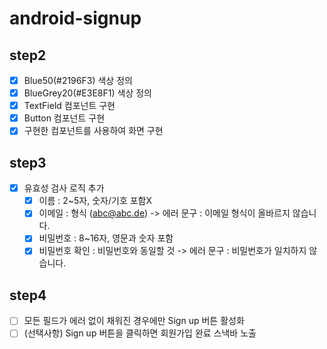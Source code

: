 # android-signup

## step2
- [x] Blue50(#2196F3) 색상 정의
- [x] BlueGrey20(#E3E8F1) 색상 정의
- [x] TextField 컴포넌트 구현
- [x] Button 컴포넌트 구현
- [x] 구현한 컴포넌트를 사용하여 화면 구현

## step3
- [x] 유효성 검사 로직 추가
  - [x] 이름 : 2~5자, 숫자/기호 포함X
  - [x] 이메일 : 형식 (abc@abc.de) -> 에러 문구 : 이메일 형식이 올바르지 않습니다.
  - [x] 비밀번호 : 8~16자, 영문과 숫자 포함
  - [x] 비밀번호 확인 : 비밀번호와 동일할 것 -> 에러 문구 : 비밀번호가 일치하지 않습니다.

## step4
- [ ] 모든 필드가 에러 없이 채워진 경우에만 Sign up 버튼 활성화
- [ ] (선택사항) Sign up 버튼을 클릭하면 회원가입 완료 스낵바 노출
